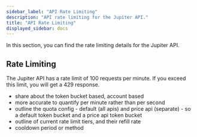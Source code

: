 ```yaml
---
sidebar_label: "API Rate Limiting"
description: "API rate limiting for the Jupiter API."
title: "API Rate Limiting"
displayed_sidebar: docs
---
```


<head>
    <title>API Rate Limiting</title>
    <meta name="twitter:card" content="summary" />
</head>

In this section, you can find the rate limiting details for the Jupiter API.

## Rate Limiting

The Jupiter API has a rate limit of 100 requests per minute. If you exceed this limit, you will get a 429 response.

- share about the token bucket based, account based
- more accurate to quantify per minute rather than per second
- outline the quota config - default (all apis) and price api (separate) - so a default token bucket and a price api token bucket
- outline of current rate limit tiers, and their refill rate
- cooldown period or method

